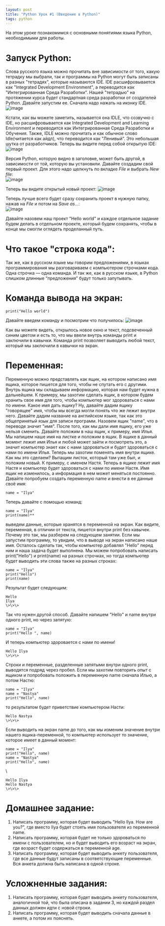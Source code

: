 ```yaml
---
layout: post
title: "Python Урок #1 (Введение в Python)"
tags: python
---
```


На этом уроке познакомимся с основными понятиями языка Python, необходимыми для работы.

# Запуск Python:
Слова русского языка можно прочитать вне зависимости от того, какую тетрадку мы выбрали, так и программы на Python могут быть
записаны в разных "тетрадях", которые называются IDE. IDE расшифровывается как "Integrated Development Environment", а
переводится как "Интегрированная Среда Разработки". Нашей "тетрадью" на протяжении курса будет стандартная среда разработки 
от создателей Python. Давайте запустим ее. Сначала надо нажать на иконку IDE.\
![image](https://user-images.githubusercontent.com/22170799/103169973-86707580-4851-11eb-91ab-dc7e8968229f.png)

Кстати, как вы можете заметить, называется она IDLE, что созвучно с IDE, но расшифровывается как Integrated Development
and Learning Environment и переводится как Интегрированная Среда Разработки и Обучения. Также, IDLE можно прочитать и
как обычное слово Idle(читается как айдл), что переводится как "Ленивый". Это небольшая шутка от разработчиков. 
Теперь вы видите перед собой открытую IDE:\
![image](https://user-images.githubusercontent.com/22170799/103170107-c97f1880-4852-11eb-8196-51197cb0a92e.png)

Версия Python, которую видно в заголовке, может быть другой, в зависимости от той, которую вы установили.
Давайте создадим свой первый проект. Для этого надо щелкнуть по вкладке *File* и выбрать *New file*:\
![image](https://user-images.githubusercontent.com/22170799/103170114-d7349e00-4852-11eb-804b-4561683203cc.png)

Теперь вы видите открытый новый проект:
![image](https://user-images.githubusercontent.com/22170799/103170116-e1569c80-4852-11eb-9fab-02ded08fb615.png)

Теперь лучше всего будет сразу сохранить проект в нужную папку,
нажав на *File* и потом на *Save as…*:\
![image](https://user-images.githubusercontent.com/22170799/103170124-ec113180-4852-11eb-8a2e-d4263738efa1.png)

Давайте назовем наш проект "Hello world" и каждое отдельное
задание будем делать в отдельном проекте, который будем
сохранять, чтобы в конце мы смогли оглядеть проделанный путь.

# Что такое "строка кода":
Так же, как в русском языке мы говорим предложениями, в языках
программирования мы разговариваем с компьютером строчками
кода. Одна строчка — одна команда. И так же, как в русском языке,
в Python слишком длинные “предложения” будут только запутывать.


# Команда вывода на экран:
`print("Hello world")`

Давайте введем команду
и посмотрим что получилось:
![image](https://user-images.githubusercontent.com/22170799/103170131-f6cbc680-4852-11eb-89b4-c0c06047c634.png)

Как вы можете видеть, открылось новое окно и текст, подсвеченный
синим цветом и есть то, что мы ввели внутрь команды print и
заключили в кавычки. Команда print позволяет выводить любой
текст, который мы заключили в кавычки на экран.

# Переменная:
Переменную можно представлять как ящик, на котором написано
имя ящика, которое пишется для того, чтобы не спутать его с
другими. Внутрь ящика мы складываем информацию, которая нам
будет нужна в дальнейшем. К примеру, мы захотим сделать ящик, в
котором будем хранить свое имя для того, чтобы компьютер мог
здороваться с нами по имени. Какое имя дать ящику? Ну, давайте
дадим ящику "говорящее" имя, чтобы мы всегда могли понять что
же лежит внутри него. Давайте дадим название на английском языке, 
так как это общепринятый язык для записи программ.
Назовем ящик "name", что в переводе значит "имя". После того, как
мы дали имя ящику, его уже нельзя сменить. Давайте положим в
наш ящик, к примеру, имя Илья. Мы напишем наше имя на листке и
положим в ящик. В ящике в данный момент лежит имя Илья и
любой может зайти и посмотреть это, а значит компьютер знает как
с нами здороваться и будет здороваться с нами по имени Илья.
Теперь мы захотим поменять имя внутри ящике. Как мы это
сделаем? Вытащим листок, который там уже был, и положим новый.
К примеру, с именем Настя. Теперь в ящике лежит имя Настя и
компьютер будет здороваться с нами по имени Настя. Имя ящик не
изменилось, а информация в нем может меняться постоянно.
Давайте попробуем создать переменную name и внести в ее
данные своё имя:

`name = "Ilya"`

Теперь давайте с помощью команд:
```
name = "Ilya"
print(name)**
```

выведем данные, которые хранятся в переменной на экран. Как
видите, переменная, в отличии от текста, пишется внутри print без
кавычек. Почему это так, мы разберем на следующем занятии. Если
мы запустим программу, то увидим, что в выводе на экран написано
наше имя. Осталось сделать так, чтобы компьютер добавлял
"Hello" перед ним и наша задача будет выполнена. Мы можем
попробовать написать print("Hello") и print(name) на разных
строчках, но тогда компьютер будет выводить эти слова также на
разных строках:

```
name = "Ilya"
print("Hello")
print(name)
```

Результат будет следующим:
```
Hello
Ilya
\>\>\>
```

Так что нужен другой способ. Давайте напишем "Hello" и name
внутри одного print, но через запятую:

```
name = "Ilya"
print("Hello ", name)
```

И теперь компьютер здоровается с нами по имени!
```
Hello Ilya
\>\>\>
```


Строки и переменные, разделенные запятыми внутри одного print,
выводятся подряд через пробел.
Если мы захотим повторить опыт с ящиком и попробовать положить
в переменную name сначала Илью, а потом Настю:

```
name = "Ilya"
name = "Nastya"
print("Hello", name)
```

то результатом будет приветствие компьютером Насти:
```
Hello Nastya
\>\>\>
```

Если выводить на экран name до того, как мы изменим значение
внутри нашего ящика-переменной, то компьютер использует то
значение, которое имеет в данный момент:
```
name = "Ilya"
print("Hello", name)
name = "Nastya"
print("Hello", name)
```
\
```
Hello Ilya
Hello Nastya
\>\>\>
```


# Домашнее задание:
1. Написать программу, которая будет выводить "Hello Ilya. How
are you?", где вместо Ilya будет стоять имя пользователя из
переменной name.
2. Написать программу, которая будет не только здороваться по
имени с пользователем, но и будет выводить его возраст на
экран, где возраст будет содержаться в переменной age.
3. Написать программу, которая будет выводить анкету
пользователя, где все данные будут записаны в
соответствующие переменные. Вся анкета должна быть
написана в одной строке.

# Усложненные задания:
1. Написать программу, которая будет выводить анкету
пользователя, аналогичной той, что была описана в задании 3,
но каждой раздел данных должен идти с новой строки.
2. Написать программу, которая будет выводить сначала данные
в анкете, а потом их пояснять.